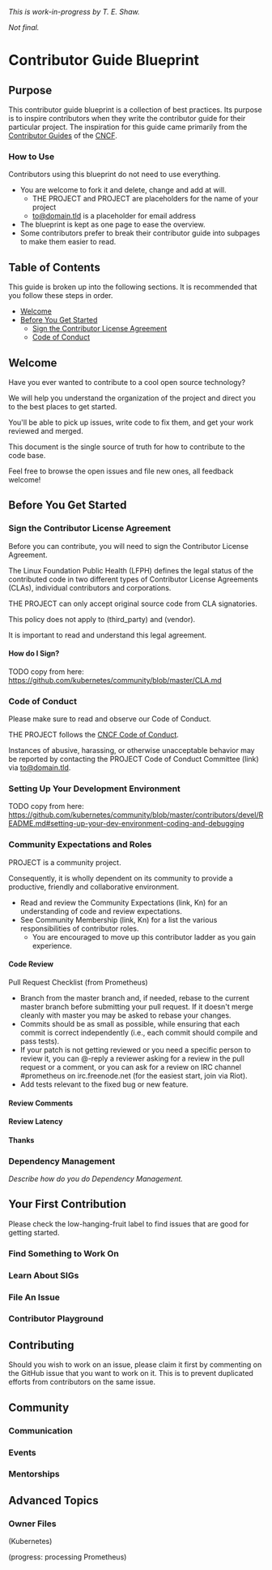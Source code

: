 _This is work-in-progress by T. E. Shaw._

_Not final._

# Contributor Guide Blueprint

## Purpose

This contributor guide blueprint is a collection of best practices. Its purpose is to inspire contributors when they write the contributor guide for their particular project. The inspiration for this guide came primarily from the [Contributor Guides](https://github.com/cncf/contribute) of the [CNCF](https://www.cncf.io).

### How to Use

Contributors using this blueprint do not need to use everything.

* You are welcome to fork it and delete, change and add at will.
  * THE PROJECT and PROJECT are placeholders for the name of your project
  * to@domain.tld is a placeholder for email address
* The blueprint is kept as one page to ease the overview.
* Some contributors prefer to break their contributor guide into subpages to make them easier to read.

## Table of Contents

This guide is broken up into the following sections.
It is recommended that you follow these steps in order.

- [Welcome](#welcome)
- [Before You Get Started](#before-you-get-started)
  - [Sign the Contributor License Agreement](#sign-the-contributor-license-agreement)
  - [Code of Conduct](#code-of-conduct)

## Welcome

Have you ever wanted to contribute to a cool open source technology?

We will help you understand the organization of the project and direct you to the best places to get started.

You'll be able to pick up issues, write code to fix them, and get your work reviewed and merged.

This document is the single source of truth for how to contribute to the code base.

Feel free to browse the open issues and file new ones, all feedback welcome!

## Before You Get Started

### Sign the Contributor License Agreement

Before you can contribute, you will need to sign the Contributor License Agreement.

The Linux Foundation Public Health (LFPH) defines the legal status of the contributed code in two different types of Contributor License Agreements (CLAs), individual contributors and corporations.

THE PROJECT can only accept original source code from CLA signatories.

This policy does not apply to (third_party) and (vendor).

It is important to read and understand this legal agreement.

#### How do I Sign?

TODO copy from here: https://github.com/kubernetes/community/blob/master/CLA.md

### Code of Conduct

Please make sure to read and observe our Code of Conduct.

THE PROJECT follows the [CNCF Code of Conduct](https://github.com/cncf/foundation/blob/master/code-of-conduct.md).

Instances of abusive, harassing, or otherwise unacceptable behavior may be reported by contacting
the PROJECT Code of Conduct Committee (link) via to@domain.tld.

### Setting Up Your Development Environment

TODO copy from here: https://github.com/kubernetes/community/blob/master/contributors/devel/README.md#setting-up-your-dev-environment-coding-and-debugging

### Community Expectations and Roles

PROJECT is a community project.

Consequently, it is wholly dependent on its community to provide a productive, friendly and collaborative environment.

* Read and review the Community Expectations (link, Kn) for an understanding of code and review expectations.
* See Community Membership (link, Kn) for a list the various responsibilities of contributor roles.
  * You are encouraged to move up this contributor ladder as you gain experience.

#### Code Review

Pull Request Checklist (from Prometheus)

- Branch from the master branch and, if needed, rebase to the current master branch before submitting your pull request. If it doesn't merge cleanly with master you may be asked to rebase your changes.
- Commits should be as small as possible, while ensuring that each commit is correct independently (i.e., each commit should compile and pass tests).
- If your patch is not getting reviewed or you need a specific person to review it, you can @-reply a reviewer asking for a review in the pull request or a comment, or you can ask for a review on IRC channel #prometheus on irc.freenode.net (for the easiest start, join via Riot).
- Add tests relevant to the fixed bug or new feature.

#### Review Comments

#### Review Latency

#### Thanks

### Dependency Management

_Describe how do you do Dependency Management._

## Your First Contribution

Please check the low-hanging-fruit label to find issues that are good for getting started. 

### Find Something to Work On

### Learn About SIGs

### File An Issue

### Contributor Playground

## Contributing

Should you wish to work on an issue, please claim it first by commenting on the GitHub issue that you want to work on it. This is to prevent duplicated efforts from contributors on the same issue.

## Community

### Communication

### Events

### Mentorships

## Advanced Topics

### Owner Files

(Kubernetes)

(progress: processing Prometheus)
